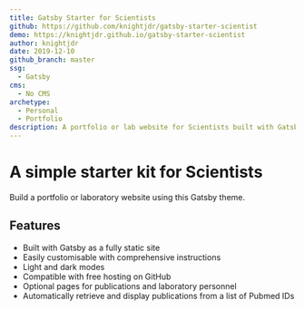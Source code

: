 ```yaml
---
title: Gatsby Starter for Scientists
github: https://github.com/knightjdr/gatsby-starter-scientist
demo: https://knightjdr.github.io/gatsby-starter-scientist
author: knightjdr
date: 2019-12-10
github_branch: master
ssg:
  - Gatsby
cms:
  - No CMS
archetype:
  - Personal
  - Portfolio
description: A portfolio or lab website for Scientists built with Gatsby
---
```


# A simple starter kit for Scientists

Build a portfolio or laboratory website using this Gatsby theme.

## Features

* Built with Gatsby as a fully static site 
* Easily customisable with comprehensive instructions
* Light and dark modes
* Compatible with free hosting on GitHub
* Optional pages for publications and laboratory personnel
* Automatically retrieve and display publications from a list of Pubmed IDs  